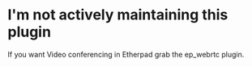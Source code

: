 I'm not actively maintaining this plugin
======================

If you want Video conferencing in Etherpad grab the ep_webrtc plugin.

